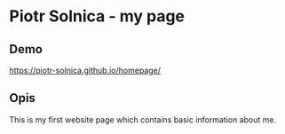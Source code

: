 # Piotr Solnica - my page
## Demo 
https://piotr-solnica.github.io/homepage/
## Opis
This is my first website page which contains basic information about me. 
